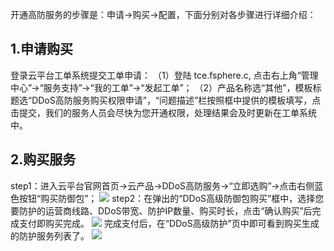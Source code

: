 开通高防服务的步骤是：申请→购买→配置，下面分别对各步骤进行详细介绍：
## 1.申请购买
登录云平台工单系统提交工单申请：
（1）登陆 tce.fsphere.c, 点击右上角“管理中心”→“服务支持”→“我的工单”→“发起工单”；
（2）产品名称选“其他”，模板标题选“DDoS高防服务购买权限申请”，“问题描述”栏按照框中提供的模板填写，点击提交，我们的服务人员会尽快为您开通权限，处理结果会及时更新在工单系统中。
## 2.购买服务
step1：进入云平台官网首页→云产品→DDoS高防服务→“立即选购”→点击右侧蓝色按钮“购买防御包”；
![](http://imgcache.tce.fsphere.cn/image/mccdn.qcloud.com/img56c584c250399.jpg)
step2：在弹出的“DDoS高级防御包购买”框中，选择您要防护的运营商线路、DDoS带宽、防护IP数量、购买时长，点击“确认购买”后完成支付即购买完成。
![](http://imgcache.tce.fsphere.cn/image/mccdn.qcloud.com/img56c584d70991b.jpg)
完成支付后，在“DDoS高级防护”页中即可看到购买生成的防护服务列表了。
![](http://imgcache.tce.fsphere.cn/image/mccdn.qcloud.com/img56c584f880b79.jpg)